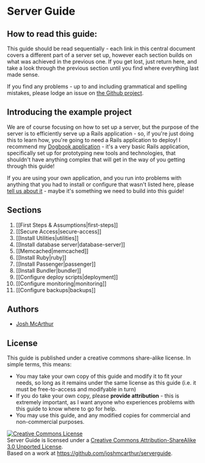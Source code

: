 Server Guide
===

How to read this guide:
---

This guide should be read sequentially - each link in this central document covers a different part of a server set up, however each section builds on what was achieved in the previous one. If you get lost, just return here, and take a look through the previous section until you find where everything last made sense.

If you find any problems - up to and including grammatical and spelling mistakes, please lodge an issue on [the Github project](https://github.com/joshmcarthur/serverguide/issues).

Introducing the example project
---

We are of course focusing on how to set up a server, but the purpose of the server is to efficiently serve up a Rails application - so, if you're just doing this to learn how, you're going to need a Rails application to deploy! I recommend my [Dogbook application](https://github.com/joshmcarthur/dogbook/tree/serverguide) - it's a very basic Rails application, specifically set up for prototyping new tools and technologies, that shouldn't have anything complex that will get in the way of you getting through this guide! 

If you are using your own application, and you run into problems with anything that you had to install or configure that wasn't listed here, please [tell us about it](https://github.com/joshmcarthur/serverguide/issues/new) - maybe it's something we need to build into this guide!

Sections
---

1. [[First Steps & Assumptions|first-steps]]
2. [[Secure Access|secure-access]]
3. [[Install Utilities|utilities]]
4. [[Install database server|database-server]]
5. [[Memcached|memcached]]
6. [[Install Ruby|ruby]]
7. [[Install Passenger|passenger]]
8. [[Install Bundler|bundler]]
9. [[Configure deploy scripts|deployment]]
10. [[Configure monitoring|monitoring]]
11. [[Configure backups|backups]]

Authors
---

* [Josh McArthur](https://github.com/joshmcarthur)

License
---

This guide is published under a creative commons share-alike license. In simple terms, this means:

* You may take your own copy of this guide and modify it to fit your needs, so long as it remains under the same license as this guide (i.e. it must be free-to-access and modifyable in turn)
* If you do take your own copy, please **provide attribution** - this is extremely important, as I want anyone who experiences problems with this guide to know where to go for help.
* You may use this guide, and any modified copies for commercial and non-commercial purposes.

<a rel="license" href="http://creativecommons.org/licenses/by-sa/3.0/deed.en_US"><img alt="Creative Commons License" style="border-width:0" src="http://i.creativecommons.org/l/by-sa/3.0/88x31.png" /></a><br /><span xmlns:dct="http://purl.org/dc/terms/" href="http://purl.org/dc/dcmitype/Text" property="dct:title" rel="dct:type">Server Guide</span> is licensed under a <a rel="license" href="http://creativecommons.org/licenses/by-sa/3.0/deed.en_US">Creative Commons Attribution-ShareAlike 3.0 Unported License</a>.<br />Based on a work at <a xmlns:dct="http://purl.org/dc/terms/" href="https://github.com/joshmcarthur/serverguide" rel="dct:source">https://github.com/joshmcarthur/serverguide</a>.



